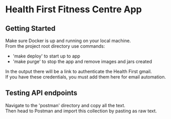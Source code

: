 # Health First Fitness Centre App


## Getting Started   
Make sure Docker is up and running on your local machine.  
From the project root directory use commands:  
- 'make deploy' to start up to app
- 'make purge' to stop the app and remove images and jars created  

In the output there will be a link to authenticate the Health First gmail.  
If you have these credentials, you must add them here for email automation.

## Testing API endpoints

Navigate to the 'postman' directory and copy all the text.  
Then head to Postman and import this collection by pasting as raw text.




